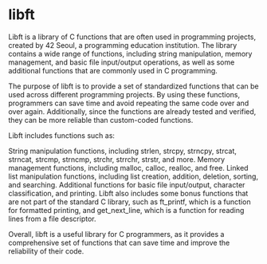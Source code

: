 # libft
Libft is a library of C functions that are often used in programming projects, created by 42 Seoul, a programming education institution. The library contains a wide range of functions, including string manipulation, memory management, and basic file input/output operations, as well as some additional functions that are commonly used in C programming.

The purpose of libft is to provide a set of standardized functions that can be used across different programming projects. By using these functions, programmers can save time and avoid repeating the same code over and over again. Additionally, since the functions are already tested and verified, they can be more reliable than custom-coded functions.

Libft includes functions such as:

String manipulation functions, including strlen, strcpy, strncpy, strcat, strncat, strcmp, strncmp, strchr, strrchr, strstr, and more.
Memory management functions, including malloc, calloc, realloc, and free.
Linked list manipulation functions, including list creation, addition, deletion, sorting, and searching.
Additional functions for basic file input/output, character classification, and printing.
Libft also includes some bonus functions that are not part of the standard C library, such as ft_printf, which is a function for formatted printing, and get_next_line, which is a function for reading lines from a file descriptor.

Overall, libft is a useful library for C programmers, as it provides a comprehensive set of functions that can save time and improve the reliability of their code.

